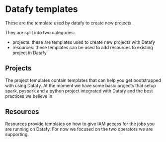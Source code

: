 # Datafy templates

These are the template used by datafy to create new projects.

They are split into two categories:

- projects: these are templates used to create new projects with Datafy
- resources: these templates can be used to add resources to existing project in Datafy

## Projects

The project templates contain templates that can help you get bootstrapped with using Datafy. At the moment we have
some basic projects that setup spark, pyspark and a python project integrated with Datafy and the best practices we
believe in.

## Resources

Resources provide templates on how to give IAM access for the jobs you are running on Datafy. For now we focused on the
two operators we are supporting.
